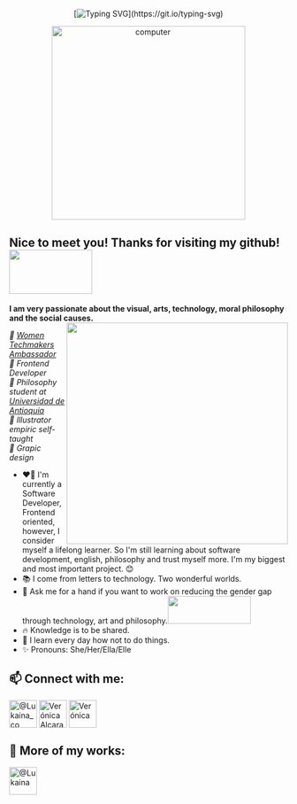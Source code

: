 <div  align="center">
  
[![Typing SVG](https://readme-typing-svg.herokuapp.com?size=32&duration=8000&color=E007F7&width=403&height=43&lines=console.log(%22Hi+World!;I'm+Ver%C3%B3nica+%F0%9F%91%8B%F0%9F%8F%BD%22))](https://git.io/typing-svg)
  
 </div>


<p align="center"><img src="https://i.pinimg.com/originals/47/37/f3/4737f384e164cab17788950cca6a312c.gif" alt="computer" width="350"></p>

## Nice to meet you! Thanks for visiting my github! <img src="https://i.pinimg.com/originals/30/29/e0/3029e081d7064945c3ad85cc00b39b19.gif" width="150" height="80">

**I am very passionate about the visual, arts, technology, moral philosophy and the social causes.**  <img src="https://user-images.githubusercontent.com/60724393/102133428-16122f00-3e23-11eb-8eb9-9c0701d010fd.png" align="right" width="400" height="400">

<em>🌸 <a href="https://www.womentechmakers.com/ambassadors/profiles/5fca17ef1088a761edff8fdf/ver%C3%B3nica_alcaraz%20machado">Women Techmakers Ambassador</a></br>
🌸 Frontend Developer</br>
🌸 Philosophy student at <a href="http://www.udea.edu.co/wps/portal/udea/web/inicio/!ut/p/z1/hY7LDoIwEEW_hQVbOiCY6q5BXCAKJhixGwOmFkyhpCD8vo0aExMfs5u5554MoihDtMmHiud9JZtc6P1Ap0c88x2buBBhwEsg2zQK3N0aIPbQ_h9AdQxfhoDu0zvyMsDK9rQhSDZp7CeL0HkCPxwholzI4vEuaYoJ5ogqdmaKKeuq9Lns-7abm2DCOI4Wl5ILZp1kbcKnSim7HmXvJGrrDC6eGCJiGDfCwP1f/dz/d5/L2dBISEvZ0FBIS9nQSEh/">Universidad de Antioquia</a></br>
🌸 Illustrator empiric self-taught</br>
🌸 Grapic design</em>

- ❤️‍🔥 I'm currently a Software Developer, Frontend oriented, however, I consider myself a lifelong learner. So I'm still learning about software development, english, philosophy and trust myself more. I'm my biggest and most important project. 😊
- 📚 I come from letters to technology. Two wonderful worlds.
- 💬 Ask me for a hand if you want to work on reducing the gender gap through technology, art and philosophy.<img src="https://media1.giphy.com/media/QsaiIvycrS0Yq4Apf7/source.gif" width="150" height="50">
- 🔥 Knowledge is to be shared.
- 📖 I learn every day how not to do things.
- ✨ Pronouns: She/Her/Ella/Elle

## 📫 Connect with me:

<a href="https://twitter.com/Lukaina_co" target="_blank"><img align="center" src="https://user-images.githubusercontent.com/60724393/163692817-a88d5344-3de5-4988-9b19-04a0880f9df7.png" alt="@Lukaina_co" height="50" width="50" /></a>
<a href="https://www.linkedin.com/in/ver%C3%B3nica-alcaraz-machado/" target="_blank"><img align="center" src="https://user-images.githubusercontent.com/60724393/163692852-bfe813dc-ec2a-4d82-b029-c2dd42ca525f.png" alt="Verónica Alcaraz Machado" height="50" width="50" /></a>
<a href="https://lukaina.medium.com/" target="_blank"><img align="center" src="https://user-images.githubusercontent.com/60724393/163692877-d311e983-d07e-4a24-9a2b-773fd7e69eef.png" alt="Verónica" height="50" width="50" /></a>

## 🔨 More of my works:
<a href="https://codepen.io/Lukaina" target="_blank"><img align="center" src="https://user-images.githubusercontent.com/60724393/163692932-14d8b6f6-2408-4679-83d9-5e61dc0affe3.png" alt="@Lukaina" height="50" width="50" /></a>

<!--
**Lukaina/Lukaina** is a ✨ _special_ ✨ repository because its `README.md` (this file) appears on your GitHub profile.


